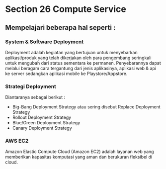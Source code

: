 # Section 26 Compute Service
## Mempelajari beberapa hal seperti :

### System & Software Deployment
Deployment adalah kegiatan yang bertujuan untuk menyebarkan aplikasi/produk yang telah dikerjakan oleh para pengembang seringkali untuk mengubah dari status sementara ke permanen. Penyebarannya dapat melalui beragam cara tergantung dari jenis aplikasinya, aplikasi web & api ke server sedangkan aplikasi mobile ke Playstore/Appstore.

### Strategi Deployment
Diantaranya sebagai berikut : 
- Big-Bang Deployment Strategy atau sering disebut Replace Deployment Strategy
- Rollout Deployment Strategy
- Blue/Green Deployment Strategy
- Canary Deployment Strategy

### AWS EC2
Amazon Elastic Compute Cloud (Amazon EC2) adalah layanan web yang memberikan kapasitas komputasi yang aman dan berukuran fleksibel di cloud.
